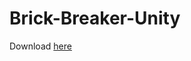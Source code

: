 # Brick-Breaker-Unity

Download [here](https://github.com/legovader09/Brick-Breaker-Unity/releases)
